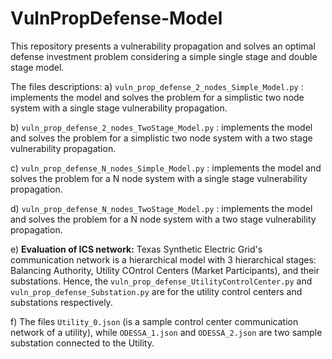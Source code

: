 # VulnPropDefense-Model

This repository presents a vulnerability propagation and solves an optimal defense investment problem considering a simple single stage and double stage model.

The files descriptions:
a) `vuln_prop_defense_2_nodes_Simple_Model.py` : implements the model and solves the problem for a simplistic two node system with a single stage vulnerability propagation.

b) `vuln_prop_defense_2_nodes_TwoStage_Model.py` : implements the model and solves the problem for a simplistic two node system with a two stage vulnerability propagation.

c) `vuln_prop_defense_N_nodes_Simple_Model.py` : implements the model and solves the problem for a N node system with a single stage vulnerability propagation.

d) `vuln_prop_defense_N_nodes_TwoStage_Model.py` : implements the model and solves the problem for a N node system with a two stage vulnerability propagation.

e) **Evaluation of ICS network:** Texas Synthetic Electric Grid's communication network is a hierarchical model with 3 hierarchical stages: Balancing Authority, Utility COntrol Centers (Market Participants), and their substations.
Hence, the `vuln_prop_defense_UtilityControlCenter.py` and `vuln_prop_defense_Substation.py`  are for the utility control centers and substations respectively.

f) The files `Utility_0.json` (is a sample control center communication network of a utility), while `ODESSA_1.json` and `ODESSA_2.json` are two sample substation connected to the Utility.